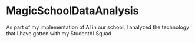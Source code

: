 # MagicSchoolDataAnalysis
As part of my implementation of AI in our school, I analyzed the technology that I have gotten with my StudentAI Squad
